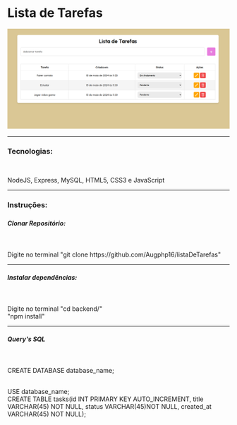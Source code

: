 <h1>Lista de Tarefas</h1>

<img src="./assets/images/listaDeTarefas.png">

<hr>

<h3>Tecnologias:</h3>
<br>
<p>NodeJS, Express, MySQL, HTML5, CSS3 e JavaScript</p>

<hr>

<h3>Instruções:<h3>

<h5>Clonar Repositório:</h5>
<br>
<p>Digite no terminal "git clone https://github.com/Augphp16/listaDeTarefas"</p>

<hr>

<h5>Instalar dependências:</h5>
<br>
<p>Digite no terminal "cd backend/" <br>"npm install"</p>

<hr>

<h5>Query's SQL</h5>
<br>
<p>CREATE DATABASE database_name;</p>
<br>USE database_name;
<br>CREATE TABLE tasks(id INT PRIMARY KEY AUTO_INCREMENT, title VARCHAR(45) NOT NULL, status VARCHAR(45)NOT NULL, created_at VARCHAR(45) NOT NULL);

